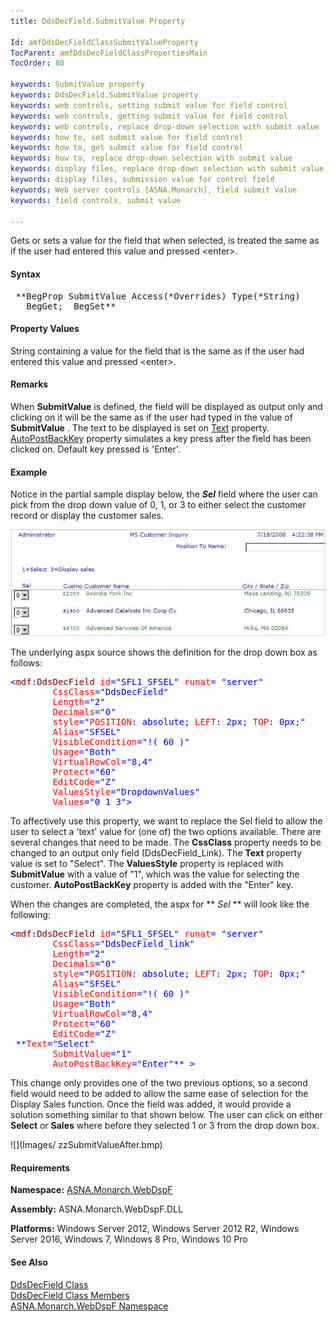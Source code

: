 ```yaml
---
title: DdsDecField.SubmitValue Property

Id: amfDdsDecFieldClassSubmitValueProperty
TocParent: amfDdsDecFieldClassPropertiesMain
TocOrder: 80

keywords: SubmitValue property
keywords: DdsDecField.SubmitValue property
keywords: web controls, setting submit value for field control
keywords: web controls, getting submit value for field control
keywords: web controls, replace drop-down selection with submit value
keywords: how to, set submit value for field control
keywords: how to, get submit value for field control
keywords: how to, replace drop-down selection with submit value
keywords: display files, replace drop-down selection with submit value
keywords: display files, submission value for control field
keywords: Web server controls [ASNA.Monarch], field submit value
keywords: field controls, submit value

---
```


Gets or sets a value for the field that when selected, is treated the same as if the user had entered this value and pressed &lt;enter&gt;.

#### Syntax
<pre class="prettyprint"> **BegProp SubmitValue Access(*Overrides) Type(*String)
   BegGet;  BegSet** </pre>

#### Property Values
String containing a value for the field that is the same as if the user had entered this value and pressed &lt;enter&gt;.

#### Remarks
When **SubmitValue** is defined, the field will be displayed as output only and clicking on it will be the same as if the user had typed in the value of **SubmitValue** . The text to be displayed is set on [ Text](amfDdsDataFieldClassTextProperty.html) property. [ AutoPostBackKey](amfDdsDecFieldClassAutoPostBackKeyProperty.html) property simulates a key press after the field has been clicked on. Default key pressed is 'Enter'.

#### Example
Notice in the partial sample display below, the ***Sel*** field where the user can pick from the drop down value of 0, 1, or 3 to either select the customer record or display the customer sales.

![](Images/zzSubmitValueBefore.bmp) 

The underlying aspx source shows the definition for the drop down box as follows:
<pre class="example"><span style="color:blue">&lt;<span style="color:maroon">mdf</span>:<span style="color:maroon">DdsDecField</span> <span style="color:red">id</span>="SFL1_SFSEL" <span style="color:red">runat</span>= "server"
        <span style="color:red">CssClass</span>="DdsDecField"
        <span style="color:red">Length</span>="2"          
        <span style="color:red">Decimals</span>="0"
        <span style="color:red">style</span>="<span style="color:red">POSITION</span>: absolute; <span style="color:red">LEFT</span>: 2px; <span style="color:red">TOP</span>: 0px;"
        <span style="color:red">Alias</span>="SFSEL"
        <span style="color:red">VisibleCondition</span>="!( 60 )"
        <span style="color:red">Usage</span>="Both"
        <span style="color:red">VirtualRowCol</span>="8,4"
        <span style="color:red">Protect</span>="60"
        <span style="color:red">EditCode</span>="Z"
        <span style="color:red">ValuesStyle</span>="DropdownValues"
        <span style="color:red">Values</span>="0 1 3"&gt;</span> </pre>

To affectively use this property, we want to replace the Sel field to allow the user to select a 'text' value for (one of) the two options available. There are several changes that need to be made. The **CssClass** property needs to be changed to an output only field (DdsDecField_Link). The **Text** property value is set to "Select". The **ValuesStyle** property is replaced with **SubmitValue** with a value of "1", which was the value for selecting the customer. **AutoPostBackKey** property is added with the "Enter" key.

When the changes are completed, the aspx for ** *Sel* ** will look like the following:
<pre class="example"><span style="color:blue">&lt;<span style="color:maroon">mdf</span>:<span style="color:maroon">DdsDecField</span> <span style="color:red">id</span>="SFL1_SFSEL" <span style="color:red">runat</span>= "server"
        <span style="color:red">CssClass</span>="DdsDecField_link"
        <span style="color:red">Length</span>="2"          
        <span style="color:red">Decimals</span>="0"
        <span style="color:red">style</span>="<span style="color:red">POSITION</span>: absolute; <span style="color:red">LEFT</span>: 2px; <span style="color:red">TOP</span>: 0px;"
        <span style="color:red">Alias</span>="SFSEL"
        <span style="color:red">VisibleCondition</span>="!( 60 )"
        <span style="color:red">Usage</span>="Both"
        <span style="color:red">VirtualRowCol</span>="8,4"
        <span style="color:red">Protect</span>="60"
        <span style="color:red">EditCode</span>="Z"
 **<span style="color:red">Text</span>="Select"
        <span style="color:red">SubmitValue</span>="1"
        <span style="color:red">AutoPostBackKey</span>="Enter"** &gt;</span> </pre>
This change only provides one of the two previous options, so a second field would need to be added to allow the same ease of selection for the Display Sales function. Once the field was added, it would provide a solution something similar to that shown below. The user can click on either **Select** or **Sales** where before they selected 1 or 3 from the drop down box.

![](Images/ zzSubmitValueAfter.bmp) 

#### Requirements
**Namespace:** [ASNA.Monarch.WebDspF](amfWebDspFNamespace.html)

**Assembly:** ASNA.Monarch.WebDspF.DLL

**Platforms:** Windows Server 2012, Windows Server 2012 R2, Windows Server 2016, Windows 7, Windows 8 Pro, Windows 10 Pro

####  See Also
[DdsDecField Class](amfDdsDecFieldClass.html) <br /> [ DdsDecField Class Members](amfDdsDecFieldClassMembers.html) <br /> [ ASNA.Monarch.WebDspF Namespace](amfWebDspFNamespace.html) 
<!-- last one -->


